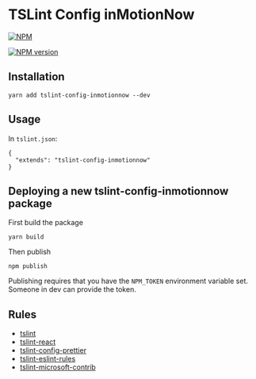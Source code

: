 # TSLint Config inMotionNow

[![NPM](https://nodei.co/npm/tslint-config-inmotionnow.png)](https://nodei.co/npm/tslint-config-inmotionnow/)

[![NPM version](https://img.shields.io/npm/v/tslint-config-inmotionnow.svg?style=flat)](https://npmjs.org/package/tslint-config-inmotionnow)

## Installation

```
yarn add tslint-config-inmotionnow --dev
```

## Usage

In `tslint.json`:

```
{
  "extends": "tslint-config-inmotionnow"
}
```

## Deploying a new tslint-config-inmotionnow package

First build the package
```
yarn build
```

Then publish
```
npm publish
```

Publishing requires that you have the `NPM_TOKEN` environment variable set. Someone in dev can provide the token.

## Rules

* [tslint](https://www.npmjs.com/package/tslint)
* [tslint-react](https://www.npmjs.com/package/tslint-react)
* [tslint-config-prettier](https://www.npmjs.com/package/tslint-config-prettier)
* [tslint-eslint-rules](https://www.npmjs.com/package/tslint-eslint-rules)
* [tslint-microsoft-contrib](https://www.npmjs.com/package/tslint-microsoft-contrib)
